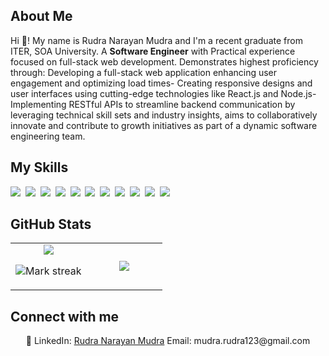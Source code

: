 ## About Me

Hi 👋! My name is Rudra Narayan Mudra and I'm a recent graduate from ITER, SOA University. A **Software Engineer** with Practical experience focused on full-stack web development. Demonstrates highest proficiency through: Developing a full-stack web application enhancing user engagement and optimizing load times- Creating responsive designs and user interfaces using cutting-edge technologies like React.js and Node.js- Implementing RESTful APIs to streamline backend communication by leveraging technical skill sets and industry insights, aims to collaboratively innovate and contribute to growth initiatives as part of a dynamic software engineering team.

## My Skills

<img src="https://img.shields.io/badge/HTML-%23E34F26.svg?logo=html5&logoColor=white"> 
<img src="https://img.shields.io/badge/CSS-1572B6?logo=css3&logoColor=fff"> 
<img src="https://img.shields.io/badge/JavaScript-F7DF1E?logo=javascript&logoColor=000"> 
<img src="https://img.shields.io/badge/React-61DAFB?logo=react&logoColor=white"> 
<img src="https://img.shields.io/badge/Node.js-6DA55F?logo=node.js&logoColor=white"> 
<img src="https://img.shields.io/badge/Bootstrap-7952B3?logo=bootstrap&logoColor=fff"> 
<img src="https://img.shields.io/badge/Vercel-%23000000.svg?logo=vercel&logoColor=white"> 
<img src="https://img.shields.io/badge/MongoDB-%234ea94b.svg?logo=mongodb&logoColor=white"> 
<img src="https://img.shields.io/badge/ChatGPT-74aa9c?logo=openai&logoColor=white"> 
<img src="https://img.shields.io/badge/GitHub-%23121011.svg?logo=github&logoColor=white"> 
<img src="https://img.shields.io/badge/npm-CB3837?logo=npm&logoColor=fff"> 

## GitHub Stats

<table><tbody><tr border="none"><td width="50%" align="center">
<img align="center" src="https://readme-stats-fork-mauve.vercel.app/api/?username=RudraMudra&theme=dark&show_icons=true&count_private=true">

<img alt="Mark streak" src="https://github-readme-streak-stats-five-roan.vercel.app?user=RudraMudra&theme=dark"></td><td width="50%" align="center">
<img align="center" src="https://readme-stats-fork-mauve.vercel.app/api/top-langs/?username=RudraMudra&theme=dark&hide_border=false&no-bg=true&no-frame=true&langs_count=6"></td></tr></tbody></table>

## Connect with me

<p align="center">🔗 LinkedIn: <a href="www.linkedin.com/in/rudranarayanmudra/" target="_blank">Rudra Narayan Mudra</a> Email: mudra.rudra123@gmail.com</p>
